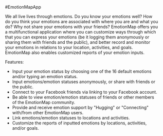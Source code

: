 #EmotionMapApp

We all live lives through emotions. Do you know your emotions well? How do you think your emotions are associated with where you are and what you do? Why not share your emotions with your friends? EmotionMap offers you a multifunctional application where you can customize ways through which that you can express your emotions (be it logging them anonymously or sharing them with friends and the public), and better record and monitor your emotions in relations to your location, activities, and goals. EmotionMap also enables customized reports of your emotion inputs. 

Features:  
- Input your emotion status by choosing one of the 16 default emotions and/or typing an emotion status.  
- Input emotions/emotion statuses anonymously, or share with friends or the public.   
- Connect to your Facebook friends via linking to your Facebook account.   
- Be able to view emotion/emotion statuses of friends or other members of the EmotionMap community.  
- Provide and receive emotion support by "Hugging" or "Connecting" with/from other EmotionMap users.   
- Link emotions/emotion statuses to locations and activities.  
- Customize the reports of inputted emotions by locations, activities, and/or goals.